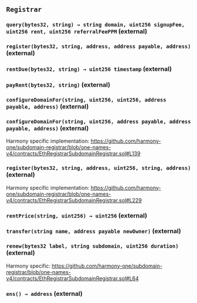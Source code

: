 ## `Registrar`






### `query(bytes32, string) → string domain, uint256 signupFee, uint256 rent, uint256 referralFeePPM` (external)





### `register(bytes32, string, address, address payable, address)` (external)





### `rentDue(bytes32, string) → uint256 timestamp` (external)





### `payRent(bytes32, string)` (external)





### `configureDomainFor(string, uint256, uint256, address payable, address)` (external)





### `configureDomainFor(string, uint256, address payable, address payable, address)` (external)

Harmony specific implementation: https://github.com/harmony-one/subdomain-registrar/blob/one-names-v4/contracts/EthRegistrarSubdomainRegistrar.sol#L139



### `register(bytes32, string, address, uint256, string, address)` (external)

Harmony specific implementation: https://github.com/harmony-one/subdomain-registrar/blob/one-names-v4/contracts/EthRegistrarSubdomainRegistrar.sol#L229



### `rentPrice(string, uint256) → uint256` (external)





### `transfer(string name, address payable newOwner)` (external)





### `renew(bytes32 label, string subdomain, uint256 duration)` (external)

Harmony specific: https://github.com/harmony-one/subdomain-registrar/blob/one-names-v4/contracts/EthRegistrarSubdomainRegistrar.sol#L64



### `ens() → address` (external)








